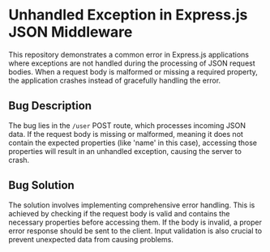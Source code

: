 # Unhandled Exception in Express.js JSON Middleware

This repository demonstrates a common error in Express.js applications where exceptions are not handled during the processing of JSON request bodies. When a request body is malformed or missing a required property, the application crashes instead of gracefully handling the error.

## Bug Description
The bug lies in the `/user` POST route, which processes incoming JSON data. If the request body is missing or malformed, meaning it does not contain the expected properties (like 'name' in this case), accessing those properties will result in an unhandled exception, causing the server to crash. 

## Bug Solution
The solution involves implementing comprehensive error handling.  This is achieved by checking if the request body is valid and contains the necessary properties before accessing them. If the body is invalid, a proper error response should be sent to the client.  Input validation is also crucial to prevent unexpected data from causing problems.